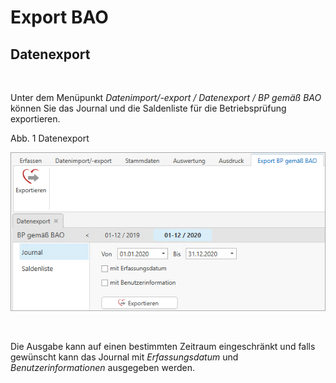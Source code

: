 # Export BAO

## Datenexport

&nbsp;

Unter dem Menüpunkt *Datenimport/-export / Datenexport / BP gemäß* *BAO* können Sie das Journal und die Saldenliste für die Betriebsprüfung exportieren.

Abb. 1 Datenexport

![Image](<../lib/NeuesElement178.png>)

&nbsp;

Die Ausgabe kann auf einen bestimmten Zeitraum eingeschränkt und falls gewünscht kann das Journal mit *Erfassungsdatum* und *Benutzerinformationen* ausgegeben werden.

